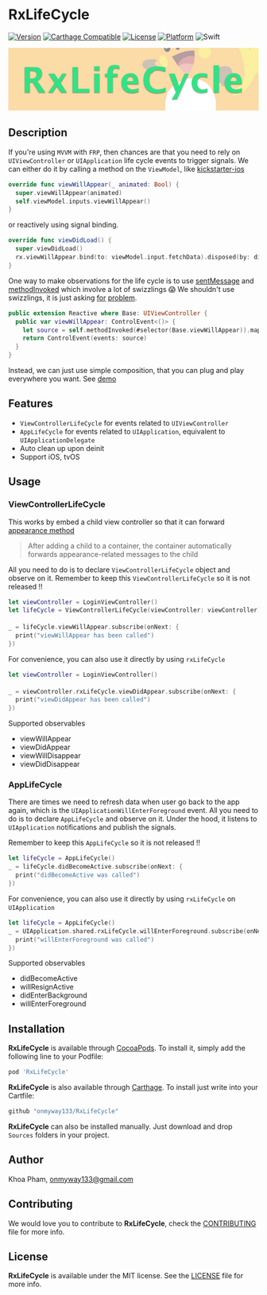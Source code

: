 # RxLifeCycle

[![Version](https://img.shields.io/cocoapods/v/RxLifeCycle.svg?style=flat)](http://cocoadocs.org/docsets/RxLifeCycle)
[![Carthage Compatible](https://img.shields.io/badge/Carthage-compatible-4BC51D.svg?style=flat)](https://github.com/Carthage/Carthage)
[![License](https://img.shields.io/cocoapods/l/RxLifeCycle.svg?style=flat)](http://cocoadocs.org/docsets/RxLifeCycle)
[![Platform](https://img.shields.io/cocoapods/p/RxLifeCycle.svg?style=flat)](http://cocoadocs.org/docsets/RxLifeCycle)
![Swift](https://img.shields.io/badge/%20in-swift%204.0-orange.svg)

![](Screenshots/Banner.png)

## Description

If you're using `MVVM` with `FRP`, then chances are that you need to rely on `UIViewController` or `UIApplication` life cycle events to trigger signals. We can either do it by calling a method on the `ViewModel`, like [kickstarter-ios](https://github.com/kickstarter/ios-oss/blob/2b41cfed6a835d7edf34db95c925f7232c17c558/Kickstarter-iOS/Views/Controllers/LoginViewController.swift)

```swift
override func viewWillAppear(_ animated: Bool) {
  super.viewWillAppear(animated)
  self.viewModel.inputs.viewWillAppear()
}
```

or reactively using signal binding.

```swift
override func viewDidLoad() {
  super.viewDidLoad()
  rx.viewWillAppear.bind(to: viewModel.input.fetchData).disposed(by: disposeBag)
}
```

One way to make observations for the life cycle is to use [sentMessage](https://github.com/ReactiveX/RxSwift/blob/f043778214c8f182018ccdfbf7f440edbe0aecc8/RxCocoa/Foundation/NSObject%2BRx.swift#L136) and [methodInvoked](https://github.com/ReactiveX/RxSwift/blob/f043778214c8f182018ccdfbf7f440edbe0aecc8/RxCocoa/Foundation/NSObject%2BRx.swift#L165) which involve a lot of swizzlings  😱 We shouldn't use swizzlings, it is just asking [for](https://github.com/ReactiveX/RxSwift/issues/1288) [problem](https://blog.newrelic.com/2014/04/16/right-way-to-swizzle/).

```swift
public extension Reactive where Base: UIViewController {
  public var viewWillAppear: ControlEvent<()> {
    let source = self.methodInvoked(#selector(Base.viewWillAppear)).mapVoid()
    return ControlEvent(events: source)
  }
}
```

Instead, we can just use simple composition, that you can plug and play everywhere you want. See [demo](https://github.com/onmyway133/RxLifeCycle/tree/master/Example/RxLifeCycleDemo)

## Features

- `ViewControllerLifeCycle` for events related to `UIViewController`
- `AppLifeCycle` for events related to `UIApplication`, equivalent to `UIApplicationDelegate`
- Auto clean up upon deinit
- Support iOS, tvOS

## Usage

### ViewControllerLifeCycle

This works by embed a child view controller so that it can forward [appearance method](https://developer.apple.com/library/content/featuredarticles/ViewControllerPGforiPhoneOS/ImplementingaContainerViewController.html)

> After adding a child to a container, the container automatically forwards appearance-related messages to the child

All you need to do is to declare `ViewControllerLifeCycle` object and observe on it. Remember to keep this `ViewControllerLifeCycle` so it is not released !!

```swift
let viewController = LoginViewController()
let lifeCycle = ViewControllerLifeCycle(viewController: viewController)

_ = lifeCycle.viewWillAppear.subscribe(onNext: {
  print("viewWillAppear has been called")
})
```

For convenience, you can also use it directly by using `rxLifeCycle`

```swift
let viewController = LoginViewController()

_ = viewController.rxLifeCycle.viewDidAppear.subscribe(onNext: {
  print("viewDidAppear has been called")
})
```

Supported observables

- viewWillAppear
- viewDidAppear
- viewWillDisappear
- viewDidDisappear

### AppLifeCycle

There are times we need to refresh data when user go back to the app again, which is the `UIApplicationWillEnterForeground` event. All you need to do is to declare `AppLifeCycle` and observe on it. Under the hood, it listens to `UIApplication` notifications and publish the signals.

Remember to keep this `AppLifeCycle` so it is not released !!

```swift
let lifeCycle = AppLifeCycle()
_ = lifeCycle.didBecomeActive.subscribe(onNext: {
  print("didBecomeActive was called")
})
```

For convenience, you can also use it directly by using `rxLifeCycle` on `UIApplication`

```swift
let lifeCycle = AppLifeCycle()
_ = UIApplication.shared.rxLifeCycle.willEnterForeground.subscribe(onNext: {
  print("willEnterForeground was called")
})
```

Supported observables

- didBecomeActive
- willResignActive
- didEnterBackground
- willEnterForeground

## Installation

**RxLifeCycle** is available through [CocoaPods](http://cocoapods.org). To install
it, simply add the following line to your Podfile:

```ruby
pod 'RxLifeCycle'
```

**RxLifeCycle** is also available through [Carthage](https://github.com/Carthage/Carthage).
To install just write into your Cartfile:

```ruby
github "onmyway133/RxLifeCycle"
```

**RxLifeCycle** can also be installed manually. Just download and drop `Sources` folders in your project.

## Author

Khoa Pham, onmyway133@gmail.com

## Contributing

We would love you to contribute to **RxLifeCycle**, check the [CONTRIBUTING](https://github.com/onmyway133/RxLifeCycle/blob/master/CONTRIBUTING.md) file for more info.

## License

**RxLifeCycle** is available under the MIT license. See the [LICENSE](https://github.com/onmyway133/RxLifeCycle/blob/master/LICENSE.md) file for more info.
